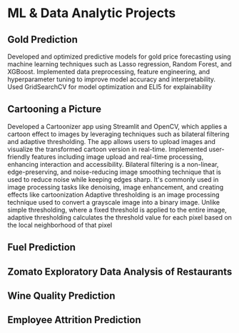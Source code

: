 # ML & Data Analytic Projects
## Gold Prediction
Developed and optimized predictive models for gold price forecasting using machine learning techniques such as Lasso regression, Random Forest, and XGBoost. Implemented data preprocessing, feature engineering, and hyperparameter tuning to improve model accuracy and interpretability. Used GridSearchCV for model optimization and ELI5 for explainability
## Cartooning a Picture
Developed a Cartoonizer app using Streamlit and OpenCV, which applies a cartoon effect to images by leveraging techniques such as bilateral filtering and adaptive thresholding. The app allows users to upload images and visualize the transformed cartoon version in real-time. Implemented user-friendly features including image upload and real-time processing, enhancing interaction and accessibility.
Bilateral filtering is a non-linear, edge-preserving, and noise-reducing image smoothing technique that is used to reduce noise while keeping edges sharp. It's commonly used in image processing tasks like denoising, image enhancement, and creating effects like cartoonization
Adaptive thresholding is an image processing technique used to convert a grayscale image into a binary image. Unlike simple thresholding, where a fixed threshold is applied to the entire image, adaptive thresholding calculates the threshold value for each pixel based on the local neighborhood of that pixel
## Fuel Prediction
## Zomato Exploratory Data Analysis of Restaurants
## Wine Quality Prediction
## Employee Attrition Prediction
